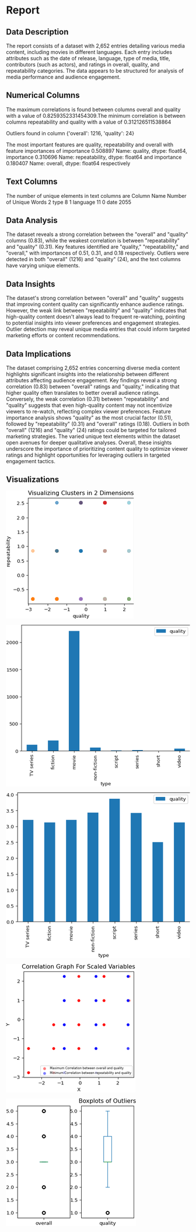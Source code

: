 # Report

## Data Description 
 
The report consists of a dataset with 2,652 entries detailing various media content, including movies in different languages. Each entry includes attributes such as the date of release, language, type of media, title, contributors (such as actors), and ratings in overall, quality, and repeatability categories. The data appears to be structured for analysis of media performance and audience engagement.
 
## Numerical Columns

The maximum correlations is found between columns overall and quality with a value of 0.8259352331454309.The minimum correlation is between columns repeatability and quality with a value of 0.312126511538864

Outliers found in column {'overall': 1216, 'quality': 24}

The most important features are quality, repeatability and overall with feature importances of importance    0.508897
Name: quality, dtype: float64, importance    0.310696
Name: repeatability, dtype: float64 and importance    0.180407
Name: overall, dtype: float64 respectively

## Text Columns

The number of unique elements in text columns are   Column Name  Number of Unique Words
2        type                       8
1    language                      11
0        date                    2055

## Data Analysis 

The dataset reveals a strong correlation between the "overall" and "quality" columns (0.83), while the weakest correlation is between "repeatability" and "quality" (0.31). Key features identified are "quality," "repeatability," and "overall," with importances of 0.51, 0.31, and 0.18 respectively. Outliers were detected in both "overall" (1216) and "quality" (24), and the text columns have varying unique elements.
 
## Data Insights 

The dataset's strong correlation between "overall" and "quality" suggests that improving content quality can significantly enhance audience ratings. However, the weak link between "repeatability" and "quality" indicates that high-quality content doesn't always lead to frequent re-watching, pointing to potential insights into viewer preferences and engagement strategies. Outlier detection may reveal unique media entries that could inform targeted marketing efforts or content recommendations.
 
## Data Implications 

The dataset comprising 2,652 entries concerning diverse media content highlights significant insights into the relationship between different attributes affecting audience engagement. Key findings reveal a strong correlation (0.83) between "overall" ratings and "quality," indicating that higher quality often translates to better overall audience ratings. Conversely, the weak correlation (0.31) between "repeatability" and "quality" suggests that even high-quality content may not incentivize viewers to re-watch, reflecting complex viewer preferences. Feature importance analysis shows "quality" as the most crucial factor (0.51), followed by "repeatability" (0.31) and "overall" ratings (0.18). Outliers in both "overall" (1216) and "quality" (24) ratings could be targeted for tailored marketing strategies. The varied unique text elements within the dataset open avenues for deeper qualitative analyses. Overall, these insights underscore the importance of prioritizing content quality to optimize viewer ratings and highlight opportunities for leveraging outliers in targeted engagement tactics.

## Visualizations

![Cluster_visualization.png](/media/Cluster_visualization.png)

![Column_Visualization_count.png](/media/Column_Visualization_count.png)

![Column_Visualization_mean.png](/media/Column_Visualization_mean.png)

![correlation_graph.png](/media/correlation_graph.png)

![outlier_boxplots.png](/media/outlier_boxplots.png)


